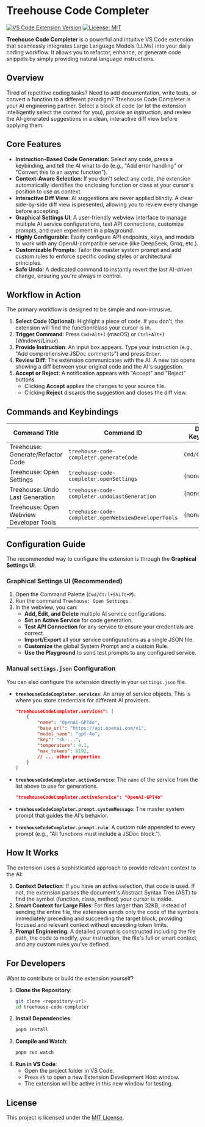 # Treehouse Code Completer

[![VS Code Extension Version](https://img.shields.io/badge/version-0.1.0-blue.svg)](https://marketplace.visualstudio.com/items?itemName=local-dev.treehouse-code-completer)
[![License: MIT](https://img.shields.io/badge/License-MIT-yellow.svg)](https://opensource.org/licenses/MIT)

**Treehouse Code Completer** is a powerful and intuitive VS Code extension that seamlessly integrates Large Language Models (LLMs) into your daily coding workflow. It allows you to refactor, enhance, or generate code snippets by simply providing natural language instructions.

## Overview

Tired of repetitive coding tasks? Need to add documentation, write tests, or convert a function to a different paradigm? Treehouse Code Completer is your AI engineering partner. Select a block of code (or let the extension intelligently select the context for you), provide an instruction, and review the AI-generated suggestions in a clean, interactive diff view before applying them.

## Core Features

-   **Instruction-Based Code Generation**: Select any code, press a keybinding, and tell the AI what to do (e.g., "Add error handling" or "Convert this to an async function").
-   **Context-Aware Selection**: If you don't select any code, the extension automatically identifies the enclosing function or class at your cursor's position to use as context.
-   **Interactive Diff View**: AI suggestions are never applied blindly. A clear side-by-side diff view is presented, allowing you to review every change before accepting.
-   **Graphical Settings UI**: A user-friendly webview interface to manage multiple AI service configurations, test API connections, customize prompts, and even experiment in a playground.
-   **Highly Configurable**: Easily configure API endpoints, keys, and models to work with any OpenAI-compatible service (like DeepSeek, Groq, etc.).
-   **Customizable Prompts**: Tailor the master system prompt and add custom rules to enforce specific coding styles or architectural principles.
-   **Safe Undo**: A dedicated command to instantly revert the last AI-driven change, ensuring you're always in control.

## Workflow in Action

The primary workflow is designed to be simple and non-intrusive.

1.  **Select Code (Optional)**: Highlight a piece of code. If you don't, the extension will find the function/class your cursor is in.
2.  **Trigger Command**: Press `Cmd+Alt+I` (macOS) or `Ctrl+Alt+I` (Windows/Linux).
3.  **Provide Instruction**: An input box appears. Type your instruction (e.g., "Add comprehensive JSDoc comments") and press `Enter`.
4.  **Review Diff**: The extension communicates with the AI. A new tab opens showing a diff between your original code and the AI's suggestion.
5.  **Accept or Reject**: A notification appears with "Accept" and "Reject" buttons.
    -   Clicking **Accept** applies the changes to your source file.
    -   Clicking **Reject** discards the suggestion and closes the diff view.

## Commands and Keybindings

| Command Title                        | Command ID                                    | Default Keybinding |
| ------------------------------------ | --------------------------------------------- | ------------------ |
| Treehouse: Generate/Refactor Code    | `treehouse-code-completer.generateCode`       | `Cmd/Ctrl+Alt+I`   |
| Treehouse: Open Settings             | `treehouse-code-completer.openSettings`       | (none)             |
| Treehouse: Undo Last Generation      | `treehouse-code-completer.undoLastGeneration` | (none)             |
| Treehouse: Open Webview Developer Tools | `treehouse-code-completer.openWebviewDeveloperTools` | (none)             |

## Configuration Guide

The recommended way to configure the extension is through the **Graphical Settings UI**.

### Graphical Settings UI (Recommended)

1.  Open the Command Palette (`Cmd/Ctrl+Shift+P`).
2.  Run the command `Treehouse: Open Settings`.
3.  In the webview, you can:
    -   **Add, Edit, and Delete** multiple AI service configurations.
    -   **Set an Active Service** for code generation.
    -   **Test API Connection** for any service to ensure your credentials are correct.
    -   **Import/Export** all your service configurations as a single JSON file.
    -   **Customize** the global System Prompt and a custom Rule.
    -   **Use the Playground** to send test prompts to any configured service.

### Manual `settings.json` Configuration

You can also configure the extension directly in your `settings.json` file.

-   **`treehouseCodeCompleter.services`**: An array of service objects. This is where you store credentials for different AI providers.
    ```json
    "treehouseCodeCompleter.services": [
        {
            "name": "OpenAI-GPT4o",
            "base_url": "https://api.openai.com/v1",
            "model_name": "gpt-4o",
            "key": "sk-...",
            "temperature": 0.1,
            "max_tokens": 8192,
            // ... other properties
        }
    ]
    ```

-   **`treehouseCodeCompleter.activeService`**: The `name` of the service from the list above to use for generations.
    ```json
    "treehouseCodeCompleter.activeService": "OpenAI-GPT4o"
    ```

-   **`treehouseCodeCompleter.prompt.systemMessage`**: The master system prompt that guides the AI's behavior.

-   **`treehouseCodeCompleter.prompt.rule`**: A custom rule appended to every prompt (e.g., "All functions must include a JSDoc block.").

## How It Works

The extension uses a sophisticated approach to provide relevant context to the AI:

1.  **Context Detection**: If you have an active selection, that code is used. If not, the extension parses the document's Abstract Syntax Tree (AST) to find the symbol (function, class, method) your cursor is inside.
2.  **Smart Context for Large Files**: For files larger than 32KB, instead of sending the entire file, the extension sends only the code of the symbols immediately preceding and succeeding the target block, providing focused and relevant context without exceeding token limits.
3.  **Prompt Engineering**: A detailed prompt is constructed including the file path, the code to modify, your instruction, the file's full or smart context, and any custom rules you've defined.

## For Developers

Want to contribute or build the extension yourself?

1.  **Clone the Repository**:
    ```sh
    git clone <repository-url>
    cd treehouse-code-completer
    ```
2.  **Install Dependencies**:
    ```sh
    pnpm install
    ```
3.  **Compile and Watch**:
    ```sh
    pnpm run watch
    ```
4.  **Run in VS Code**:
    -   Open the project folder in VS Code.
    -   Press `F5` to open a new Extension Development Host window.
    -   The extension will be active in this new window for testing.

## License

This project is licensed under the [MIT License](LICENSE).